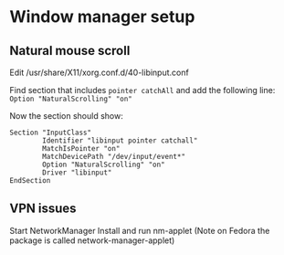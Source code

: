 # Window manager setup

## Natural mouse scroll
Edit /usr/share/X11/xorg.conf.d/40-libinput.conf

Find section that includes `pointer catchAll` and add the following line:
`Option "NaturalScrolling" "on"`

Now the section should show:
```
Section "InputClass"
        Identifier "libinput pointer catchall"
        MatchIsPointer "on"
        MatchDevicePath "/dev/input/event*"
        Option "NaturalScrolling" "on"
        Driver "libinput"
EndSection
```

## VPN issues
Start NetworkManager
Install and run nm-applet (Note on Fedora the package is called network-manager-applet)
